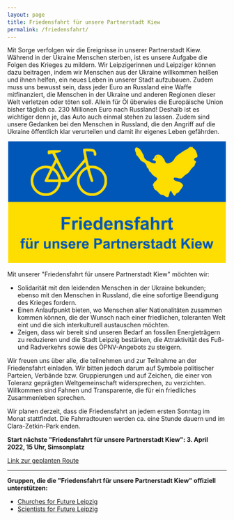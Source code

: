 ```yaml
---
layout: page
title: Friedensfahrt für unsere Partnerstadt Kiew
permalink: /friedensfahrt/
---
```


Mit Sorge verfolgen wir die Ereignisse in unserer Partnerstadt Kiew. Während in der Ukraine Menschen sterben, ist es unsere Aufgabe die Folgen des Krieges 
zu mildern. Wir Leipzigerinnen und Leipziger können dazu beitragen, indem wir Menschen aus der Ukraine willkommen heißen und ihnen helfen, ein neues Leben 
in unserer Stadt aufzubauen. Zudem muss uns bewusst sein, dass jeder Euro an Russland eine Waffe mitfinanziert, die Menschen in der Ukraine und anderen 
Regionen dieser Welt verletzen oder töten soll. Allein für Öl überwies die Europäische Union bisher täglich ca. 230 Millionen Euro nach Russland! 
Deshalb ist es wichtiger denn je, das Auto auch einmal stehen zu lassen. Zudem sind unsere Gedanken bei den Menschen in Russland, die den Angriff auf 
die Ukraine öffentlich klar verurteilen und damit ihr eigenes Leben gefährden.

<p align="center">
<img src="/images/Friedensfahrt.png" width="500"> 
</p>  

Mit unserer "Friedensfahrt für unsere Partnerstadt Kiew" möchten wir:
<ul>
<li>Solidarität mit den leidenden Menschen in der Ukraine bekunden; ebenso mit den Menschen in Russland, die eine sofortige Beendigung des Krieges fordern.</li>
<li>Einen Anlaufpunkt bieten, wo Menschen aller Nationalitäten zusammen kommen können, die der Wunsch nach einer friedlichen, toleranten Welt eint und die sich 
  interkulturell austauschen möchten.</li>
<li>Zeigen, dass wir bereit sind unseren Bedarf an fossilen Energieträgern zu reduzieren und die Stadt Leipzig bestärken, die Attraktivität des Fuß- und 
  Radverkehrs sowie des ÖPNV-Angebots zu steigern.</li>
</ul>

Wir freuen uns über alle, die teilnehmen und zur Teilnahme an der Friedensfahrt einladen. Wir bitten jedoch darum auf Symbole politischer Parteien, Verbände bzw. Gruppierungen und auf Zeichen, die einer von Toleranz geprägten Weltgemeinschaft widersprechen, zu verzichten. Willkommen sind Fahnen und Transparente, die für ein friedliches Zusammenleben sprechen.
 
Wir planen derzeit, dass die Friedensfahrt an jedem ersten Sonntag im Monat stattfindet. Die Fahrradtouren werden ca. eine Stunde dauern und im Clara-Zetkin-Park enden. 

<b>Start nächste "Friedensfahrt für unsere Partnerstadt Kiew": 3. April 2022, 15 Uhr, Simsonplatz</b>

<a href="https://maps.openrouteservice.org/#/directions/Harkortstra%C3%9Fe,Leipzig,SN,Deutschland/Riemannstra%C3%9Fe%2029b,Leipzig,SN,Deutschland/Karl-Liebknecht-Stra%C3%9Fe,Leipzig,SN,Deutschland/Karl-Liebknecht-Stra%C3%9Fe,Leipzig,SN,Deutschland/Arno-Nitzsche-%2FArthur-Hoffmann-Stra%C3%9Fe%20(EH),Leipzig,SN,Deutschland/An%20der%20Tabaksm%C3%BChle,Leipzig,SN,Deutschland/Riebeckstra%C3%9Fe%2051,Leipzig,SN,Deutschland/T%C3%A4ubchenweg%2090,Leipzig,SN,Deutschland/Grimmaischer%20Steinweg%203,Leipzig,SN,Deutschland/Anton-Bruckner-Allee,Leipzig,SN,Deutschland/data/55,130,32,198,15,97,4,224,38,9,96,59,2,24,5,192,166,6,113,0,184,64,70,0,152,3,160,25,128,118,0,24,3,102,160,78,0,56,1,103,220,219,78,160,26,1,89,243,52,210,133,201,214,175,128,119,6,164,232,6,226,38,92,135,22,229,9,213,45,201,131,9,60,248,10,41,95,55,67,133,7,213,146,66,154,202,133,11,168,221,82,131,46,188,202,18,107,105,169,86,247,63,83,63,52,165,57,51,53,58,168,130,190,54,153,62,13,29,43,147,62,165,19,19,31,133,29,43,28,71,135,183,61,36,103,190,146,107,55,33,3,33,31,139,24,136,183,37,41,18,115,3,3,46,126,27,130,189,29,7,165,17,89,85,149,40,147,53,43,149,135,46,77,185,55,48,133,62,45,24,215,66,139,37,53,82,157,57,46,90,181,56,254,3,24,183,13,74,73,100,181,13,70,216,218,97,10,227,177,85,84,141,62,10,125,189,33,21,147,49,165,29,24,202,254,29,44,118,90,71,96,147,8,39,4,1,0,0,58,161,224,16,68,54,7,10,0,1,121,64,0,182,184,3,32,56,29,0,128,0,205,224,0,27,116,46,4,11,6,131,192,0,110,72,0,57,128,22,140,12,134,128,2,64,168,244,58,61,13,7,66,32,192,184,188,51,50,15,15,132,179,96,232,88,8,0,11,232,42,0" target="blank">Link zur geplanten Route</a>

  
<hr>

<b>Gruppen, die die "Friedensfahrt für unsere Partnerstadt Kiew" offiziell unterstützen:</b>
<br>

<ul>
<li><a href="https://www.instagram.com/cffleipzig/" target="blank">Churches for Future Leipzig</a></li>
<li><a href="https://s4f-leipzig.de/" target="blank">Scientists for Future Leipzig</a></li>
</ul>
